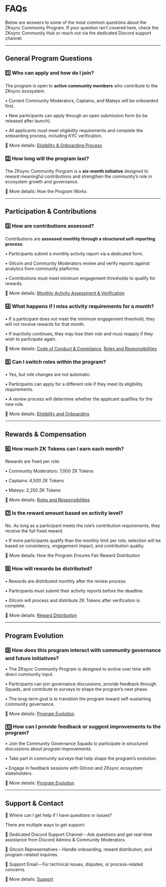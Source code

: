 # FAQs

Below are answers to some of the most common questions about the ZKsync Community Program. If your question isn’t covered here, check the ZKsync Community Hub or reach out via the dedicated Discord support channel.

***

## General Program Questions

### 1️⃣ Who can apply and how do I join?

The program is open to **active community members** who contribute to the ZKsync ecosystem.

• Current Community Moderators, Captains, and Mateys will be onboarded first.

• New participants can apply through an open submission form (to be released after launch).

• All applicants must meet eligibility requirements and complete the onboarding process, including KYC verification.

📌 More details: [Eligibility & Onboarding Process](community-program/eligibility-and-onboarding.md)

### 2️⃣ How long will the program last?

The ZKsync Community Program is a **six-month initiative** designed to reward meaningful contributions and strengthen the community’s role in ecosystem growth and governance.

📌 More details: How the Program Works

***

## Participation & Contributions

### 3️⃣ How are contributions assessed?

Contributions are **assessed monthly through a structured self-reporting process**:

• Participants submit a monthly activity report via a dedicated form.

• Gitcoin and Community Moderators review and verify reports against analytics from community platforms.

• Contributions must meet minimum engagement thresholds to qualify for rewards.

📌 More details: [Monthly Activity Assessment & Verification](community-program/reporting-of-monthly-activities.md)

### 4️⃣ What happens if I miss activity requirements for a month?

• If a participant does not meet the minimum engagement threshold, they will not receive rewards for that month.

• If inactivity continues, they may lose their role and must reapply if they wish to participate again.

📌 More details: [Code of Conduct & Compliance](community-program/code-of-conduct-and-compliance.md), [Roles and Responsibilities](community-program/eligible-roles-and-responsibilities.md)

### 5️⃣ Can I switch roles within the program?

• Yes, but role changes are not automatic.

• Participants can apply for a different role if they meet its eligibility requirements.

• A review process will determine whether the applicant qualifies for the new role.

📌 More details: [Eligibility and Onboarding](community-program/eligibility-and-onboarding.md)

***

## Rewards & Compensation

### 6️⃣ How much ZK Tokens can I earn each month?

Rewards are fixed per role:

• Community Moderators: 7,000 ZK Tokens

• Captains: 4,500 ZK Tokens

• Mateys: 2,250 ZK Tokens

📌 More details: [Roles and Responsibilities](community-program/eligible-roles-and-responsibilities.md)

### 7️⃣ Is the reward amount based on activity level?

No. As long as a participant meets the role’s contribution requirements, they receive the full fixed reward.

• If more participants qualify than the monthly limit per role, selection will be based on consistency, engagement impact, and contribution quality.

📌 More details: How the Program Ensures Fair Reward Distribution

### 8️⃣ How will rewards be distributed?

• Rewards are distributed monthly after the review process.

• Participants must submit their activity reports before the deadline.

• Gitcoin will process and distribute ZK Tokens after verification is complete.

📌 More details: [Reward Distribution](community-program/rewards-distribution.md)

***

## Program Evolution

### 9️⃣ How does this program interact with community governance and future initiatives?

• The ZKsync Community Program is designed to evolve over time with direct community input.

• Participants can join governance discussions, provide feedback through Squads, and contribute to surveys to shape the program’s next phase.

• The long-term goal is to transition the program toward self-sustaining community governance.

📌 More details: [Program Evolution](community-program/program-evolution.md)

### 🔟 How can I provide feedback or suggest improvements to the program?

• Join the Community Governance Squads to participate in structured discussions about program improvements.

• Take part in community surveys that help shape the program’s evolution.

• Engage in feedback sessions with Gitcoin and ZKsync ecosystem stakeholders.

📌 More details: [Program Evolution](community-program/program-evolution.md)

***

## Support & Contact

📩 Where can I get help if I have questions or issues?

There are multiple ways to get support:

🔹 Dedicated Discord Support Channel – Ask questions and get real-time assistance from Discord Admins & Community Moderators.

🔹 Gitcoin Representatives – Handle onboarding, reward distribution, and program-related inquiries.

🔹 Support Email – For technical issues, disputes, or process-related concerns.

📌 More details: [Support](community-program/support.md)
